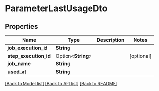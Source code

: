 # ParameterLastUsageDto

## Properties

Name | Type | Description | Notes
------------ | ------------- | ------------- | -------------
**job_execution_id** | **String** |  | 
**step_execution_id** | Option<**String**> |  | [optional]
**job_name** | **String** |  | 
**used_at** | **String** |  | 

[[Back to Model list]](../README.md#documentation-for-models) [[Back to API list]](../README.md#documentation-for-api-endpoints) [[Back to README]](../README.md)



